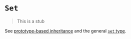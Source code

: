 # `Set`

> This is a stub

See [prototype-based inheritance][concept-prototype-inheritance] and the general [`set` type][type-set].

[concept-prototype-inheritance]: ../info/prototype_inheritance.md
[type-set]: https://github.com/exercism/v3/blob/main/reference/types/set.md
